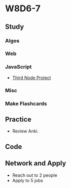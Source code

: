 # W8D6-7

## Study

### Algos 

### Web

### JavaScript
- [Third Node Project](https://github.com/Pklong/blog-party-usa)

### Misc

### Make Flashcards

## Practice

- Review Anki. 

## Code 

## Network and Apply 

- Reach out to 2 people
- Apply to 5 jobs 
